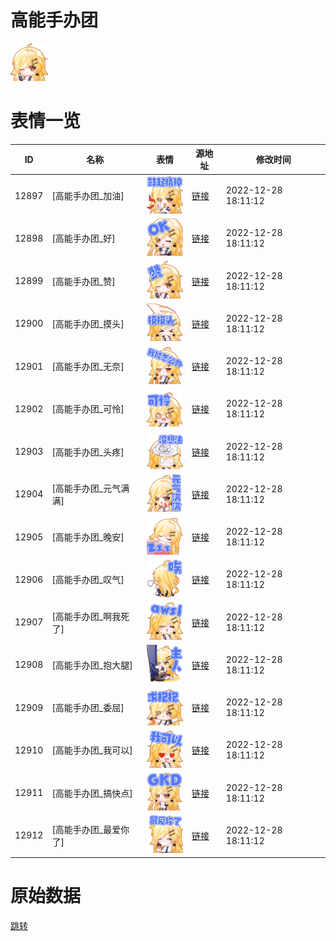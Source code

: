 # 高能手办团

<img src="./cover.png" height="60" alt="cover" />

# 表情一览

|ID|名称|表情|源地址|修改时间|
|----|----|----|----|----|
|12897|[高能手办团_加油]|<img src="./pic/012897_%5B高能手办团_加油%5D.png" height="60" alt="加油"/>|[链接](https://i0.hdslb.com/bfs/garb/item/579ff06a9af6489195bcb01f52432ba572a56322.png)|2022-12-28 18:11:12|
|12898|[高能手办团_好]|<img src="./pic/012898_%5B高能手办团_好%5D.png" height="60" alt="好"/>|[链接](https://i0.hdslb.com/bfs/garb/item/8cb4e6a7d4d74e81133a0df365581c295ad41b9f.png)|2022-12-28 18:11:12|
|12899|[高能手办团_赞]|<img src="./pic/012899_%5B高能手办团_赞%5D.png" height="60" alt="赞"/>|[链接](https://i0.hdslb.com/bfs/garb/item/b975391bb0f0022b43410f781d34d32a936d9ea6.png)|2022-12-28 18:11:12|
|12900|[高能手办团_摸头]|<img src="./pic/012900_%5B高能手办团_摸头%5D.png" height="60" alt="摸头"/>|[链接](https://i0.hdslb.com/bfs/garb/item/cd1bbc8d2108e7c11161353c80eefb970b2ed27e.png)|2022-12-28 18:11:12|
|12901|[高能手办团_无奈]|<img src="./pic/012901_%5B高能手办团_无奈%5D.png" height="60" alt="无奈"/>|[链接](https://i0.hdslb.com/bfs/garb/item/17fa2ab5318b96d051890177d84c49e6ab610539.png)|2022-12-28 18:11:12|
|12902|[高能手办团_可怜]|<img src="./pic/012902_%5B高能手办团_可怜%5D.png" height="60" alt="可怜"/>|[链接](https://i0.hdslb.com/bfs/garb/item/d33263295cab1ba3a9ebed79e7f31ac141f4b9a2.png)|2022-12-28 18:11:12|
|12903|[高能手办团_头疼]|<img src="./pic/012903_%5B高能手办团_头疼%5D.png" height="60" alt="头疼"/>|[链接](https://i0.hdslb.com/bfs/garb/item/21ff5b1cbef4eb7413d06c8be69599f8aca97feb.png)|2022-12-28 18:11:12|
|12904|[高能手办团_元气满满]|<img src="./pic/012904_%5B高能手办团_元气满满%5D.png" height="60" alt="元气满满"/>|[链接](https://i0.hdslb.com/bfs/garb/item/249f445b130acbbb66280b08fe96e45a76d90bb5.png)|2022-12-28 18:11:12|
|12905|[高能手办团_晚安]|<img src="./pic/012905_%5B高能手办团_晚安%5D.png" height="60" alt="晚安"/>|[链接](https://i0.hdslb.com/bfs/garb/item/a6ed210c3eae867a05636135c1fb73faffb1291f.png)|2022-12-28 18:11:12|
|12906|[高能手办团_叹气]|<img src="./pic/012906_%5B高能手办团_叹气%5D.png" height="60" alt="叹气"/>|[链接](https://i0.hdslb.com/bfs/garb/item/de2c79266e2adee92200f5ecf86b7af52be36fab.png)|2022-12-28 18:11:12|
|12907|[高能手办团_啊我死了]|<img src="./pic/012907_%5B高能手办团_啊我死了%5D.png" height="60" alt="啊我死了"/>|[链接](https://i0.hdslb.com/bfs/garb/item/207075a689a1c1b5a1fb7811b17619753fd4f1a9.png)|2022-12-28 18:11:12|
|12908|[高能手办团_抱大腿]|<img src="./pic/012908_%5B高能手办团_抱大腿%5D.png" height="60" alt="抱大腿"/>|[链接](https://i0.hdslb.com/bfs/garb/item/bc00036857e097ff368a33f82f0e123126e32fb5.png)|2022-12-28 18:11:12|
|12909|[高能手办团_委屈]|<img src="./pic/012909_%5B高能手办团_委屈%5D.png" height="60" alt="委屈"/>|[链接](https://i0.hdslb.com/bfs/garb/item/3e09c0b10ed9458a8adaf942d99f19b5a9d0a86a.png)|2022-12-28 18:11:12|
|12910|[高能手办团_我可以]|<img src="./pic/012910_%5B高能手办团_我可以%5D.png" height="60" alt="我可以"/>|[链接](https://i0.hdslb.com/bfs/garb/item/6fb68858e9140f7b5f4cfe137ea780d4a025a549.png)|2022-12-28 18:11:12|
|12911|[高能手办团_搞快点]|<img src="./pic/012911_%5B高能手办团_搞快点%5D.png" height="60" alt="搞快点"/>|[链接](https://i0.hdslb.com/bfs/garb/item/740b5c6e6a02d3bb1a2da75d22972a5ac3b4df09.png)|2022-12-28 18:11:12|
|12912|[高能手办团_最爱你了]|<img src="./pic/012912_%5B高能手办团_最爱你了%5D.png" height="60" alt="最爱你了"/>|[链接](https://i0.hdslb.com/bfs/garb/item/9ac858c64edaed95928be2d21a188f07d23e3e9c.png)|2022-12-28 18:11:12|

# 原始数据

[跳转](./raw.json)

